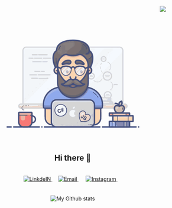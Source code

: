 <p align="right"> <img src="https://komarev.com/ghpvc/?username=preethampathi2305" /> </p>
<p align="center">
<br><img src="tenor.gif" width="400px"><br/><br/>

<h2 align="center">Hi there 👋</h2>

<br>
<div align="center">
<a href="https://www.linkedin.com/in/preetham-reddy-pathi-15349b11b/">
  <img align="center" alt="LinkdeIN" width="40px" src="https://img.icons8.com/plasticine/100/000000/linkedin.png" />
</a>&nbsp;&nbsp;&nbsp;

<a href="mailto:pathip2305@gmail.com">
  <img align="center" alt="Email" width="30px" src="https://img.icons8.com/doodle/48/000000/gmail-new.png" />
</a>&nbsp;&nbsp;&nbsp;&nbsp;

<a href="https://www.instagram.com/preetham_pathi/">
  <img align="center" alt="Instagram" width="40px" src="https://img.icons8.com/cotton/64/000000/instagram-new.png" />
</a>&nbsp;&nbsp;&nbsp;

</div >
<br>  
<br>  
<div align="center">
<img alt="My Github stats" align="center" border-radius="40px" width="800px" height="200px" src="https://github-readme-stats.vercel.app/api?username=preethampathi2305&count_private=true&show_icons=true&hide_border=true&theme=monokai" href="https://github.com/preethampathi2305"/>
</div>
<!--
**preethampathi2305/preethampathi2305** is a ✨ _special_ ✨ repository because its `README.md` (this file) appears on your GitHub profile.

Here are some ideas to get you started:

- 🔭 I’m currently working on ...
- 🌱 I’m currently learning ...
- 👯 I’m looking to collaborate on ...
- 🤔 I’m looking for help with ...
- 💬 Ask me about ...
- 📫 How to reach me: ...
- 😄 Pronouns: ...
- ⚡ Fun fact: ...
-->
